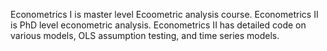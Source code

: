 Econometrics I is master level Ecoometric analysis course.
Econometrics II is PhD level econometric analysis. 
Econometrics II has detailed code on various models, OLS assumption testing, and time series models.
